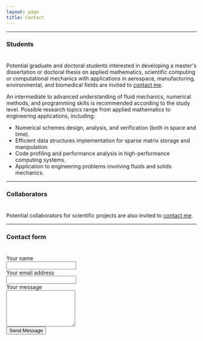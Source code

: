 ```yaml
---
layout: page
title: Contact
---
```


---

### Students

<p style="margin-bottom:1cm;"></p>

Potential graduate and doctoral students interested in developing a master's dissertation or doctoral thesis on applied mathematics, scientific computing or computational mechanics with applications in aerospace, manufacturing, environmental, and biomedical fields are invited to [contact me](mailto:rcosta@dep.uminho.pt).

An intermediate to advanced understanding of fluid mechanics, numerical methods, and programming skills is recommended according to the study level. Possible research topics range from applied mathematics to engineering applications, including:

- Numerical schemes design, analysis, and verification (both in space and time).
- Efficient data structures implementation for sparse matrix storage and manipulation.
- Code profiling and performance analysis in high-performance computing systems.
- Application to engineering problems involving fluids and solids mechanics.

---

### Collaborators

<p style="margin-bottom:1cm;"></p>

Potential collaborators for scientific projects are also invited to [contact me](mailto:rcosta@dep.uminho.pt).

---

<div class="fcf-body">
    <div id="fcf-form">
    <h3 class="fcf-h3">Contact form</h3>
    <p style="margin-bottom:1cm;"></p>
    <form id="fcf-form-id" class="fcf-form-class" method="post" action="contact-form-process.php">
        <div class="fcf-form-group">
            <label for="Name" class="fcf-label">Your name</label>
            <div class="fcf-input-group">
                <input type="text" id="Name" name="Name" class="fcf-form-control" required>
            </div>
        </div>
        <div class="fcf-form-group">
            <label for="Email" class="fcf-label">Your email address</label>
            <div class="fcf-input-group">
                <input type="email" id="Email" name="Email" class="fcf-form-control" required>
            </div>
        </div>
        <div class="fcf-form-group">
            <label for="Message" class="fcf-label">Your message</label>
            <div class="fcf-input-group">
                <textarea id="Message" name="Message" class="fcf-form-control" rows="6" maxlength="3000" required></textarea>
            </div>
        </div>
        <div class="fcf-form-group">
            <button type="submit" id="fcf-button" class="fcf-btn fcf-btn-primary fcf-btn-lg fcf-btn-block">Send Message</button>
        </div>
    </form>
    </div>
</div>

